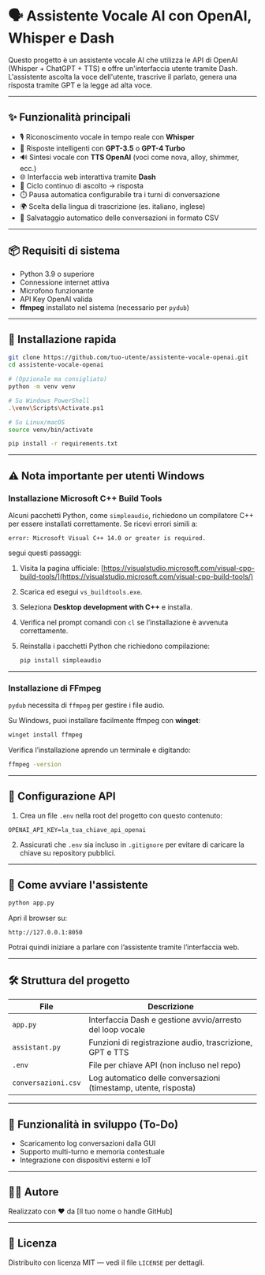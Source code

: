 # 🗣️ Assistente Vocale AI con OpenAI, Whisper e Dash

Questo progetto è un assistente vocale AI che utilizza le API di OpenAI (Whisper + ChatGPT + TTS) e offre un'interfaccia utente tramite Dash. L'assistente ascolta la voce dell'utente, trascrive il parlato, genera una risposta tramite GPT e la legge ad alta voce.

---

## ✨ Funzionalità principali

* 🎙️ Riconoscimento vocale in tempo reale con **Whisper**
* 🤖 Risposte intelligenti con **GPT-3.5** o **GPT-4 Turbo**
* 🔊 Sintesi vocale con **TTS OpenAI** (voci come nova, alloy, shimmer, ecc.)
* 🌐 Interfaccia web interattiva tramite **Dash**
* 🔄 Ciclo continuo di ascolto → risposta
* ⏱️ Pausa automatica configurabile tra i turni di conversazione
* 🌍 Scelta della lingua di trascrizione (es. italiano, inglese)
* 💾 Salvataggio automatico delle conversazioni in formato CSV

---

## 📦 Requisiti di sistema

* Python 3.9 o superiore
* Connessione internet attiva
* Microfono funzionante
* API Key OpenAI valida
* **ffmpeg** installato nel sistema (necessario per `pydub`)

---

## 🔧 Installazione rapida

```bash
git clone https://github.com/tuo-utente/assistente-vocale-openai.git
cd assistente-vocale-openai

# (Opzionale ma consigliato)
python -m venv venv

# Su Windows PowerShell
.\venv\Scripts\Activate.ps1

# Su Linux/macOS
source venv/bin/activate

pip install -r requirements.txt
```

---

## ⚠️ Nota importante per utenti Windows

### Installazione Microsoft C++ Build Tools

Alcuni pacchetti Python, come `simpleaudio`, richiedono un compilatore C++ per essere installati correttamente. Se ricevi errori simili a:

```
error: Microsoft Visual C++ 14.0 or greater is required.
```

segui questi passaggi:

1. Visita la pagina ufficiale:
   [https://visualstudio.microsoft.com/visual-cpp-build-tools/](https://visualstudio.microsoft.com/visual-cpp-build-tools/)
2. Scarica ed esegui `vs_buildtools.exe`.
3. Seleziona **Desktop development with C++** e installa.
4. Verifica nel prompt comandi con `cl` se l’installazione è avvenuta correttamente.
5. Reinstalla i pacchetti Python che richiedono compilazione:

   ```bash
   pip install simpleaudio
   ```

---

### Installazione di FFmpeg

`pydub` necessita di `ffmpeg` per gestire i file audio.

Su Windows, puoi installare facilmente ffmpeg con **winget**:

```powershell
winget install ffmpeg
```

Verifica l’installazione aprendo un terminale e digitando:

```bash
ffmpeg -version
```

---

## 🔐 Configurazione API

1. Crea un file `.env` nella root del progetto con questo contenuto:

```env
OPENAI_API_KEY=la_tua_chiave_api_openai
```

2. Assicurati che `.env` sia incluso in `.gitignore` per evitare di caricare la chiave su repository pubblici.

---

## 🚀 Come avviare l'assistente

```bash
python app.py
```

Apri il browser su:

```
http://127.0.0.1:8050
```

Potrai quindi iniziare a parlare con l’assistente tramite l’interfaccia web.

---

## 🛠️ Struttura del progetto

| File                | Descrizione                                                      |
| ------------------- | ---------------------------------------------------------------- |
| `app.py`            | Interfaccia Dash e gestione avvio/arresto del loop vocale        |
| `assistant.py`      | Funzioni di registrazione audio, trascrizione, GPT e TTS         |
| `.env`              | File per chiave API (non incluso nel repo)                       |
| `conversazioni.csv` | Log automatico delle conversazioni (timestamp, utente, risposta) |

---

## 📄 Funzionalità in sviluppo (To-Do)

* Scaricamento log conversazioni dalla GUI
* Supporto multi-turno e memoria contestuale
* Integrazione con dispositivi esterni e IoT

---

## 🧑‍💻 Autore

Realizzato con ❤️ da \[Il tuo nome o handle GitHub]

---

## 📜 Licenza

Distribuito con licenza MIT — vedi il file `LICENSE` per dettagli.
